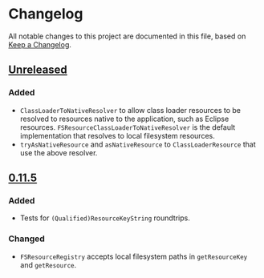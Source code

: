 # Changelog
All notable changes to this project are documented in this file, based on [Keep a Changelog](https://keepachangelog.com/en/1.0.0/).

## [Unreleased]
### Added
- `ClassLoaderToNativeResolver` to allow class loader resources to be resolved to resources native to the application, such as Eclipse resources. `FSResourceClassLoaderToNativeResolver` is the default implementation that resolves to local filesystem resources.
- `tryAsNativeResource` and `asNativeResource` to `ClassLoaderResource` that use the above resolver.


## [0.11.5]
### Added
- Tests for `(Qualified)ResourceKeyString` roundtrips.

### Changed
- `FSResourceRegistry` accepts local filesystem paths in `getResourceKey` and `getResource`.


[Unreleased]: https://github.com/metaborg/resource/compare/release-0.11.5...HEAD
[0.11.5]: https://github.com/metaborg/resource/compare/release-0.11.4...release-0.11.5
